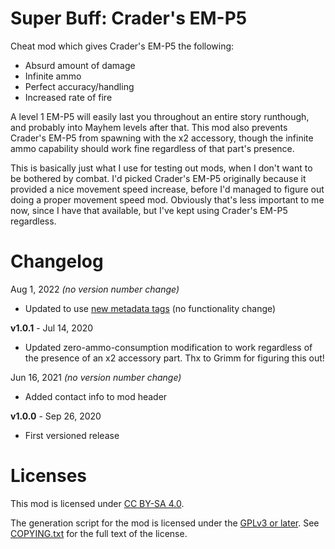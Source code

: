 Super Buff: Crader's EM-P5
==========================

Cheat mod which gives Crader's EM-P5 the following:

* Absurd amount of damage
* Infinite ammo
* Perfect accuracy/handling
* Increased rate of fire

A level 1 EM-P5 will easily last you throughout an entire story
runthough, and probably into Mayhem levels after that.  This mod
also prevents Crader's EM-P5 from spawning with the x2 accessory,
though the infinite ammo capability should work fine regardless of
that part's presence.

This is basically just what I use for testing out mods, when I don't
want to be bothered by combat.  I'd picked Crader's EM-P5 originally
because it provided a nice movement speed increase, before I'd managed
to figure out doing a proper movement speed mod.  Obviously that's
less important to me now, since I have that available, but I've
kept using Crader's EM-P5 regardless.

Changelog
=========

Aug 1, 2022 *(no version number change)*
 * Updated to use [new metadata tags](https://github.com/apple1417/blcmm-parsing/tree/master/blimp)
   (no functionality change)

**v1.0.1** - Jul 14, 2020
 * Updated zero-ammo-consumption modification to work regardless of
   the presence of an x2 accessory part.  Thx to Grimm for figuring
   this out!

Jun 16, 2021 *(no version number change)*
 * Added contact info to mod header

**v1.0.0** - Sep 26, 2020
 * First versioned release
 
Licenses
========

This mod is licensed under [CC BY-SA 4.0](https://creativecommons.org/licenses/by-sa/4.0/).

The generation script for the mod is licensed under the
[GPLv3 or later](https://www.gnu.org/licenses/quick-guide-gplv3.html).
See [COPYING.txt](../../COPYING.txt) for the full text of the license.

